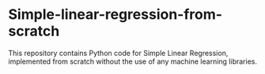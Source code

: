 # Simple-linear-regression-from-scratch
This repository contains Python code for Simple Linear Regression, implemented from scratch without the use of any machine learning libraries.
